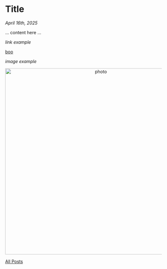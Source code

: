 # Title

_April 16th, 2025_

... content here ...

_link example_

[boo][99]

_image example_

<p align="center">
  <img src="/posts/assets/2025-04-16-i-made-a-ci-dashboard-for-my-living-room/photo.png" height="600" alt="photo" />
</p>

[All Posts](/README.md)

[99]: https://github.com/pachun/boo
